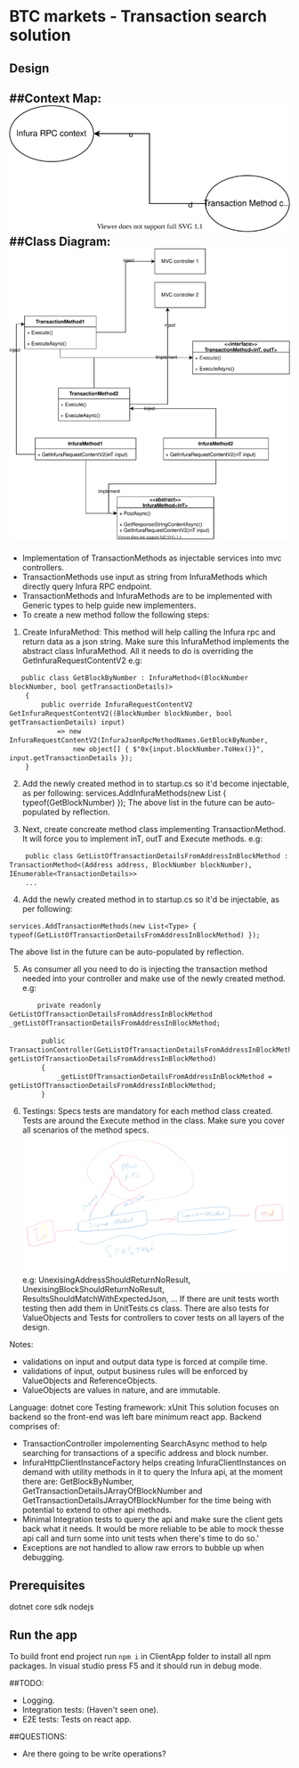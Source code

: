 # BTC markets - Transaction search solution

## Design
##Context Map:
![Class Diagram](contextMap.svg)
##Class Diagram:
![Class Diagram](infuraCD.svg)
--------------------
- Implementation of TransactionMethods as injectable services into mvc controllers.
- TransactionMethods use input as string from InfuraMethods which directly query Infura RPC endpoint.
- TransactionMethods and InfuraMethods are to be implemented with Generic types to help guide new implementers.
- To create a new method follow the following steps:

1. Create InfuraMethod: This method will help calling the Infura rpc and return data as a json string.
Make sure this InfuraMethod implements the abstract class InfuraMethod<inT>. All it needs to do is overriding the GetInfuraRequestContentV2
e.g:
```
   public class GetBlockByNumber : InfuraMethod<(BlockNumber blockNumber, bool getTransactionDetails)>
    {
        public override InfuraRequestContentV2 GetInfuraRequestContentV2((BlockNumber blockNumber, bool getTransactionDetails) input)
            => new InfuraRequestContentV2(InfuraJsonRpcMethodNames.GetBlockByNumber,
                new object[] { $"0x{input.blockNumber.ToHex()}", input.getTransactionDetails });
    }
```
2. Add the newly created method in to startup.cs so it'd become injectable, as per following:
services.AddInfuraMethods(new List<Type> { typeof(GetBlockNumber) });
The above list in the future can be auto-populated by reflection.

3. Next, create concreate method class implementing TransactionMethod. It will force you to implement inT, outT and Execute methods.
e.g:
```
    public class GetListOfTransactionDetailsFromAddressInBlockMethod : TransactionMethod<(Address address, BlockNumber blockNumber), IEnumerable<TransactionDetails>>
    ...
```
4. Add the newly created method in to startup.cs so it'd be injectable, as per following:
```
services.AddTransactionMethods(new List<Type> { typeof(GetListOfTransactionDetailsFromAddressInBlockMethod) });
```
The above list in the future can be auto-populated by reflection.

5. As consumer all you need to do is injecting the transaction method needed into your controller and make use of the newly created method.
e.g:
```
       private readonly GetListOfTransactionDetailsFromAddressInBlockMethod _getListOfTransactionDetailsFromAddressInBlockMethod;

        public TransactionController(GetListOfTransactionDetailsFromAddressInBlockMethod getListOfTransactionDetailsFromAddressInBlockMethod)
        {
            _getListOfTransactionDetailsFromAddressInBlockMethod = getListOfTransactionDetailsFromAddressInBlockMethod;
        }
```
6. Testings: Specs tests are mandatory for each method class created. Tests are around the Execute method in the class. Make sure you cover all scenarios of the method specs.
![Specs Test](SpecsTest.png)
e.g: UnexisingAddressShouldReturnNoResult, UnexisingBlockShouldReturnNoResult, ResultsShouldMatchWithExpectedJson, ...
If there are unit tests worth testing then add them in UnitTests.cs class.
There are also tests for ValueObjects and Tests for controllers to cover tests on all layers of the design.

Notes:
- validations on input and output data type is forced at compile time.
- validations of input, output business rules will be enforced by ValueObjects and ReferenceObjects.
- ValueObjects are values in nature, and are immutable.



Language: dotnet core
Testing framework: xUnit
This solution focuses on backend so the front-end was left bare minimum react app.
Backend comprises of:
- TransactionController impolementing SearchAsync method to help searching for transactions of a specific address and block number.
- InfuraHttpClientInstanceFactory helps creating InfuraClientInstances on demand with utility methods in it to query the Infura api, at the moment there are: GetBlockByNumber, GetTransactionDetailsJArrayOfBlockNumber and GetTransactionDetailsJArrayOfBlockNumber for the time being with potential to extend to other api methods.
- Minimal Integration tests to query the api and make sure the client gets back what it needs. It would be more reliable to be able  to mock thesse api call and turn some into unit tests when there's time to do so.'
- Exceptions are not handled to allow raw errors to bubble up when debugging.

## Prerequisites 
dotnet core sdk
nodejs

## Run the app
To build front end project run `npm i` in ClientApp folder to install all npm packages.
In visual studio press F5 and it should run in debug mode.

##TODO:
- Logging.
- Integration tests: (Haven't seen one).
- E2E tests: Tests on react app.

##QUESTIONS:
- Are there going to be write operations?